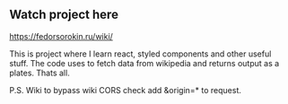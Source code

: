 ## Watch project here
https://fedorsorokin.ru/wiki/

This is project where I learn react, styled components and other useful stuff.
The code uses to fetch data from wikipedia and returns output as a plates. Thats all.

P.S. Wiki to bypass wiki CORS check add &origin=* to request.